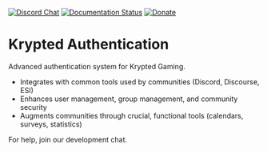 [![Discord Chat](https://img.shields.io/discord/235260768579223552.svg)](https://discord.gg/8CMUNne) [![Documentation Status](https://readthedocs.org/projects/kryptedauth/badge/?version=latest)](https://kryptedauth.readthedocs.io/en/latest/?) [![Donate](https://img.shields.io/badge/$-support-12a0df.svg?style=flat)](https://www.patreon.com/kryptedgaming)

# Krypted Authentication
Advanced authentication system for Krypted Gaming.

* Integrates with common tools used by communities (Discord, Discourse, ESI)
* Enhances user management, group management, and community security
* Augments communities through crucial, functional tools (calendars, surveys, statistics)

For help, join our development chat. 
